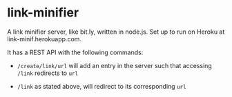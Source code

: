 link-minifier
=============

A link minifier server, like bit.ly, written in node.js. Set up to run on Heroku at link-minif.herokuapp.com.

It has a REST API with the following commands:

- `/create/link/url` will add an entry in the server such that accessing `/link` redirects to `url`

- `/link` as stated above, will redirect to its corresponding `url`
